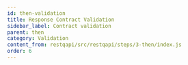 ```yaml
---
id: then-validation
title: Response Contract Validation
sidebar_label: Contract validation
parent: then
category: Validation
content_from: restqapi/src/restqapi/steps/3-then/index.js
order: 6
---
```


